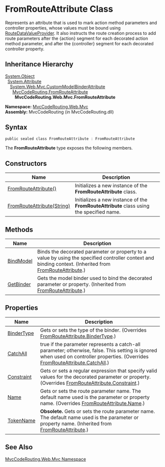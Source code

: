 FromRouteAttribute Class
========================
Represents an attribute that is used to mark action method parameters and controller properties, whose values must be bound using [RouteDataValueProvider][1]. It also instructs the route creation process to add route parameters after the {action} segment for each decorated action method parameter, and after the {controller} segment for each decorated controller property.


Inheritance Hierarchy
---------------------
[System.Object][2]  
  [System.Attribute][3]  
    [System.Web.Mvc.CustomModelBinderAttribute][4]  
      [MvcCodeRouting.FromRouteAttribute][5]  
        **MvcCodeRouting.Web.Mvc.FromRouteAttribute**  

**Namespace:** [MvcCodeRouting.Web.Mvc][6]  
**Assembly:** MvcCodeRouting (in MvcCodeRouting.dll)

Syntax
------

```csharp
public sealed class FromRouteAttribute : FromRouteAttribute
```

The **FromRouteAttribute** type exposes the following members.


Constructors
------------

Name                            | Description                                                                              
------------------------------- | ---------------------------------------------------------------------------------------- 
[FromRouteAttribute()][7]       | Initializes a new instance of the **FromRouteAttribute** class.                          
[FromRouteAttribute(String)][8] | Initializes a new instance of the **FromRouteAttribute** class using the specified name. 


Methods
-------

Name            | Description                                                                                                                                                   
--------------- | ------------------------------------------------------------------------------------------------------------------------------------------------------------- 
[BindModel][9]  | Binds the decorated parameter or property to a value by using the specified controller context and binding context. (Inherited from [FromRouteAttribute][5].) 
[GetBinder][10] | Gets the model binder used to bind the decorated parameter or property. (Inherited from [FromRouteAttribute][5].)                                             


Properties
----------

Name             | Description                                                                                                                                                                          
---------------- | ------------------------------------------------------------------------------------------------------------------------------------------------------------------------------------ 
[BinderType][11] | Gets or sets the type of the binder. (Overrides [FromRouteAttribute.BinderType][12].)                                                                                                
[CatchAll][13]   | true if the parameter represents a catch-all parameter; otherwise, false. This setting is ignored when used on controller properties. (Overrides [FromRouteAttribute.CatchAll][14].) 
[Constraint][15] | Gets or sets a regular expression that specify valid values for the decorated parameter or property. (Overrides [FromRouteAttribute.Constraint][16].)                                
[Name][17]       | Gets or sets the route parameter name. The default name used is the parameter or property name. (Overrides [FromRouteAttribute.Name][18].)                                           
[TokenName][19]  | **Obsolete.** Gets or sets the route parameter name. The default name used is the parameter or property name. (Inherited from [FromRouteAttribute][5].)                              


See Also
--------
[MvcCodeRouting.Web.Mvc Namespace][6]  

[1]: http://msdn.microsoft.com/en-us/library/ee703614
[2]: http://msdn.microsoft.com/en-us/library/e5kfa45b
[3]: http://msdn.microsoft.com/en-us/library/e8kc3626
[4]: http://msdn.microsoft.com/en-us/library/dd492121
[5]: ../../MvcCodeRouting/FromRouteAttribute/README.md
[6]: ../README.md
[7]: _ctor.md
[8]: _ctor_1.md
[9]: ../../MvcCodeRouting/FromRouteAttribute/BindModel.md
[10]: ../../MvcCodeRouting/FromRouteAttribute/GetBinder.md
[11]: BinderType.md
[12]: ../../MvcCodeRouting/FromRouteAttribute/BinderType.md
[13]: CatchAll.md
[14]: ../../MvcCodeRouting/FromRouteAttribute/CatchAll.md
[15]: Constraint.md
[16]: ../../MvcCodeRouting/FromRouteAttribute/Constraint.md
[17]: Name.md
[18]: ../../MvcCodeRouting/FromRouteAttribute/Name.md
[19]: ../../MvcCodeRouting/FromRouteAttribute/TokenName.md